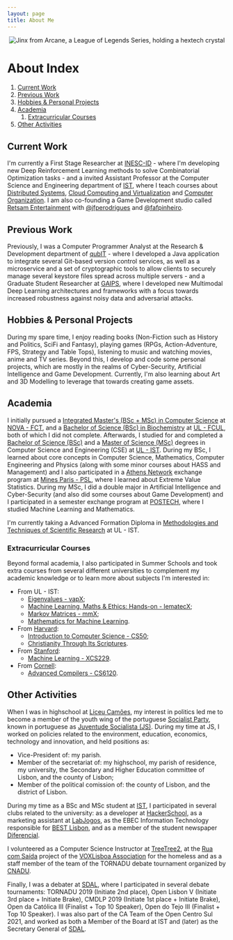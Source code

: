 ```yaml
---
layout: page
title: About Me
---
```

<p align='center'>
    <img alt="Jinx from Arcane, a League of Legends Series, holding a hextech crystal" src="http://acfpeacekeeper.github.io/github-pages/images/steamuserimages-a.akamaihd.jpeg" onerror="this.src='http://localhost:4000/images/steamuserimages-a.akamaihd.jpeg';">
</p>

# About Index
1. [Current Work](#current-work)
2. [Previous Work](#previous-work)
3. [Hobbies & Personal Projects](#hobbies--personal-projects)
4. [Academia](#academia)
    1. [Extracurricular Courses](#extracurricular-courses)
5. [Other Activities](#other-activities)

## Current Work
I'm currently a First Stage Researcher at [INESC-ID](https://www.inesc-id.pt/) - where I'm developing new Deep Reinforcement Learning methods to solve Combinatorial Optimization tasks - and a invited Assistant Professor at the Computer Science and Engineering department of [IST](https://tecnico.ulisboa.pt/en/), where I teach courses about [Distributed Systems](https://fenix.tecnico.ulisboa.pt/cursos/leic-t/disciplina-curricular/1408903891910867), [Cloud Computing and Virtualization](https://fenix.tecnico.ulisboa.pt/cursos/meic-t/disciplina-curricular/1127428915200223) and [Computer Organization](https://fenix.tecnico.ulisboa.pt/cursos/leic-t/disciplina-curricular/1971853845332781).
I am also co-founding a Game Development studio called [Retsam Entertainment](https://twitter.com/RetsamGames) with [@jfperodrigues](https://github.com/jfperodrigues) and [@fafpinheiro](https://github.com/fafpinheiro).

## Previous Work
Previously, I was a Computer Programmer Analyst at the Research & Development department of [qubIT](http://www.qub-it.com/) - where I developed a Java application to integrate several Git-based version control services, as well as a microservice and a set of cryptographic tools to allow clients to securely manage several keystore files spread across multiple servers - and a Graduate Student Researcher at [GAIPS](https://gaips.inesc-id.pt/), where I developed new Multimodal Deep Learning architectures and frameworks with a focus towards increased robustness against noisy data and adversarial attacks.

## Hobbies & Personal Projects
During my spare time, I enjoy reading books (Non-Fiction such as History and Politics, SciFi and Fantasy), playing games (RPGs, Action-Adventure, FPS, Strategy and Table Tops), listening to music and watching movies, anime and TV series.
Beyond this, I develop and code some personal projects, which are mostly in the realms of Cyber-Security, Artificial Intelligence and Game Development.
Currently, I'm also learning about Art and 3D Modelling to leverage that towards creating game assets.

## Academia
I initially pursued a [Integrated Master's (BSc + MSc) in Computer Science](https://www.fct.unl.pt/en/education/course/integrated-master-computer-science) at [NOVA - FCT](https://www.fct.unl.pt/en), and a [Bachelor of Science (BSc) in Biochemistry](https://fenix.ciencias.ulisboa.pt/degrees/bioquimica-564500436615216) at [UL - FCUL](https://ciencias.ulisboa.pt/en), both of which I did not complete.
Afterwards, I studied for and completed a [Bachelor of Science (BSc)](https://fenix.tecnico.ulisboa.pt/cursos/leic-t/curriculo?year=1972768673366017) and a [Master of Science (MSc)](https://fenix.tecnico.ulisboa.pt/cursos/meic-t/curriculo?year=1128343743234050) degrees in Computer Science and Engineering (CSE) at [UL - IST](https://tecnico.ulisboa.pt/en/). During my BSc, I learned about core concepts in Computer Science, Mathematics, Computer Engineering and Physics (along with some minor courses about HASS and Management) and I also participated in a [Athens Network](http://athensnetwork.eu/) exchange program at [Mines Paris - PSL](https://tecnico.ulisboa.pt/en/), where I learned about Extreme Value Statistics. During my MSc, I did a double major in Artificial Intelligence and Cyber-Security (and also did some courses about Game Development) and I participated in a semester exchange program at [POSTECH](https://international.postech.ac.kr/), where I studied Machine Learning and Mathematics.

I'm currently taking a Advanced Formation Diploma in [Methodologies and Techniques of Scientific Research](https://fenix.tecnico.ulisboa.pt/disciplinas/MTIC/2021-2022/1-semestre/programa) at UL - IST.

### Extracurricular Courses
Beyond formal academia, I also participated in Summer Schools and took extra courses from several different universities to complement my academic knowledge or to learn more about subjects I'm interested in:
- From UL - IST:
    - [Eigenvalues - vapX](https://courses.elearning.tecnico.ulisboa.pt/courses/course-v1:MOOCs+vapX+2021/about);
    - [Machine Learning, Maths & Ethics: Hands-on - lematecX](https://courses.elearning.tecnico.ulisboa.pt/courses/course-v1:MOOCs+lematecX+2021/about);
    - [Markov Matrices - mmX](https://courses.elearning.tecnico.ulisboa.pt/courses/course-v1:MOOCs+mmX+2021/about);
    - [Mathematics for Machine Learning](https://fenix.tecnico.ulisboa.pt/disciplinas/MAAut3/2023-2024/2-semestre/programa).
- From [Harvard](https://www.harvard.edu/):
    - [Introduction to Computer Science - CS50](https://pll.harvard.edu/course/cs50-introduction-computer-science);
    - [Christianity Through Its Scriptures](https://www.edx.org/learn/christianity/harvard-university-christianity-through-its-scriptures).
- From [Stanford](https://www.stanford.edu/):
    - [Machine Learning - XCS229](https://online.stanford.edu/courses/xcs229-machine-learning).
- From [Cornell](https://www.cornell.edu/):
    - [Advanced Compilers - CS6120](https://www.cs.cornell.edu/courses/cs6120/2020fa/self-guided/).

## Other Activities
When I was in highschool at [Liceu Camões](https://liceucamoes.wixsite.com/camoes), my interest in politics led me to become a member of the youth wing of the portuguese [Socialist Party](https://ps.pt/), known in portuguese as [Juventude Socialista (JS)](https://juventudesocialista.pt/). During my time at JS, I worked on policies related to the environment, education, economics, technology and innovation, and held positions as: 
- Vice-President of: my parish.
- Member of the secretariat of: my highschool, my parish of residence, my university, the Secondary and Higher Education committee of Lisbon, and the county of Lisbon;
- Member of the political comission of: the county of Lisbon, and the district of Lisbon.

During my time as a BSc and MSc student at [IST](https://tecnico.ulisboa.pt/en/), I participated in several clubs related to the university: as a developer at [HackerSchool](https://hackerschool.tecnico.ulisboa.pt/), as a marketing assistant at [LabJogos](https://labjogos.tecnico.ulisboa.pt/en), as the EBEC Information Technology responsible for [BEST Lisbon](https://best.tecnico.ulisboa.pt/), and as a member of the student newspaper [Diferencial](https://diferencial.tecnico.ulisboa.pt/).

I volunteered as a Computer Science Instructor at [TreeTree2](https://www.treetree2.org/), at the [Rua com Saída](http://voxlisboa.pt/rua-com-sa%c3%adda.html) project of the [VOXLisboa Association](http://voxlisboa.pt/index.html) for the homeless and as a staff member of the team of the TORNADU debate tournament organized by [CNADU](https://debates.pt/).

Finally, I was a debater at [SDAL](http://sdal.weebly.com/), where I participated in several debate tournaments: TORNADU 2019 (Initiate 2nd place), Open Lisbon V (Initiate 3rd place + Initiate Brake), CMDLP 2019 (Initiate 1st place + Initiate Brake), Open da Católica III (Finalist + Top 10 Speaker), Open do Tejo III (Finalist + Top 10 Speaker).
I was also part of the CA Team of the Open Centro Sul 2021, and worked as both a Member of the Board at IST and (later) as the Secretary General of [SDAL](http://sdal.weebly.com/).